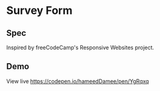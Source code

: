 # Survey Form
## Spec
Inspired by freeCodeCamp's Responsive Websites project.

## Demo
View live https://codepen.io/hameedDamee/pen/YgRqxq
